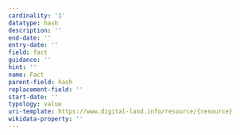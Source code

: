 ```yaml
---
cardinality: '1'
datatype: hash
description: ''
end-date: ''
entry-date: ''
field: fact
guidance: ''
hint: ''
name: Fact
parent-field: hash
replacement-field: ''
start-date: ''
typology: value
uri-template: https://www.digital-land.info/resource/{resource}
wikidata-property: ''
---
```

